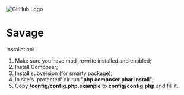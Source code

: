 ![GitHub Logo](/images/logout.ico)
# Savage


Installation:

1. Make sure you have mod_rewrite installed and enabled;
2. Install Composer;
3. Install subversion (for smarty package);
4. In site's 'protected' dir run "**php composer.phar install**";
5. Copy **/config/config.php.example** to **config/config.php** and fill it.
